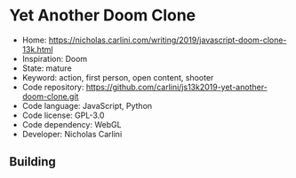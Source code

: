 # Yet Another Doom Clone

- Home: https://nicholas.carlini.com/writing/2019/javascript-doom-clone-13k.html
- Inspiration: Doom
- State: mature
- Keyword: action, first person, open content, shooter
- Code repository: https://github.com/carlini/js13k2019-yet-another-doom-clone.git
- Code language: JavaScript, Python
- Code license: GPL-3.0
- Code dependency: WebGL
- Developer: Nicholas Carlini

## Building
